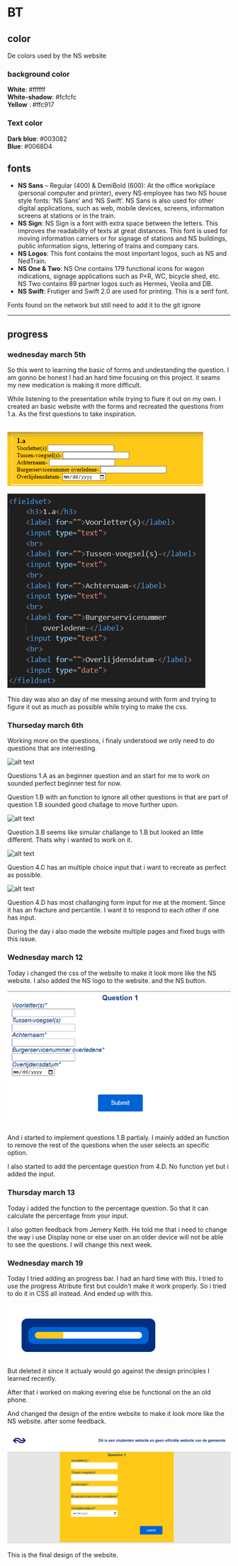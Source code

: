 # BT

## color

De colors used by the NS website

### background color

**White**: #ffffff<br>
**White-shadow**: #fcfcfc<br>
**Yellow** : #ffc917<br>

### Text color

**Dark blue**: #003082<br>
**Blue**: #0068D4<br>

## fonts

- **NS Sans** – Regular (400) & DemiBold (600): At the office workplace (personal computer and printer), every NS employee has two NS house style fonts: ‘NS Sans’ and ‘NS Swift’. NS Sans is also used for other digital applications, such as web, mobile devices, screens, information screens at stations or in the train.
- **NS Sign**: NS Sign is a font with extra space between the letters. This improves the readability of texts at great distances. This font is used for moving information carriers or for signage of stations and NS buildings, public information signs, lettering of trains and company cars.
- **NS Logos**: This font contains the most important logos, such as NS and NedTrain.
- **NS One & Two**: NS One contains 179 functional icons for wagon indications, signage applications such as P+R, WC, bicycle shed, etc. NS Two contains 89 partner logos such as Hermes, Veolia and DB.
- **NS Swift**: Frutiger and Swift 2.0 are used for printing. This is a serif font.

Fonts found on the network but still need to add it to the git ignore

---

## progress

### wednesday march 5th

So this went to learning the basic of forms and undestanding the question. I am gonno be honest I had an hard time focusing on this project. it seams my new medication is making it more difficult.

While listening to the presentation while trying to fiure it out on my own. I created an basic website with the forms and recreated the questions from 1.a. As the first questions to take inspiration.

![alt text](Img/image.png)

![alt text](Img/image-1.png)

This day was also an day of me messing around with form and trying to figure it out as much as possible while trying to make the css.

### Thurseday march 6th

Working more on the questions, i finaly understood we only need to do questions that are interresting.

![alt text](Img/image-2.png)

Questions 1.A as an beginner question and an start for me to work on sounded perfect beginner test for now.

Question 1.B with an function to ignore all other questions in that are part of question 1.B sounded good challage to move further upon.

![alt text](Img/image-3.png)

Question 3.B seems like simular challange to 1.B but looked an little different. Thats why i wanted to work on it.

![alt text](Img/image-4.png)

Question 4.C has an multiple choice input that i want to recreate as perfect as possible.

![alt text](Img/image-5.png)

Question 4.D has most challanging form input for me at the moment. Since it has an fracture and percantile. I want it to respond to each other if one has input.

During the day i also made the website multiple pages and fixed bugs with this issue.

### Wednesday march 12

Today i changed the css of the website to make it look more like the NS website. I also added the NS logo to the website. and the NS button.

![alt text](image.png)

And i started to implement questions 1.B partialy. I mainly added an function to remove the rest of the questions when the user selects an specific option.

I also started to add the percentage question from 4.D. No function yet but i added the input.

### Thursday march 13

Today i added the function to the percentage question. So that it can calculate the percentage from your input.

I also gotten feedback from Jemery Keith. He told me that i need to change the way i use Display none or else user on an older device will not be able to see the questions. I will change this next week.

### Wednesday march 19

Today I tried adding an progress bar. I had an hard time with this. I tried to use the progress Atribute first but couldn't make it work properly. So i tried to do it in CSS all instead. And ended up with this.

![alt text](image-1.png)

But deleted it since it actualy would go against the design principles I learned recently.

After that i worked on making evering else be functional on the an old phone.

And changed the design of the entire website to make it look more like the NS website. after some feedback.

![alt text](image-2.png)

This is the final design of the website.